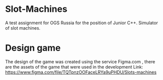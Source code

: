 # Slot-Machines
 A test assignment for OGS Russia for the position of Junior C++. Simulator of slot machines.

# Design game
The design of the game was created using the service Figma.com , there are the assets of the game that were used in the development
Link: https://www.figma.com/file/TQTpnzOOFaceLRYa9uPHDU/Slots-machines
